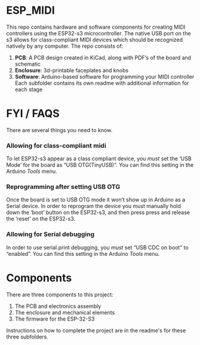 # ESP_MIDI
This repo contains hardware and software components for creating MIDI controllers using the ESP32-s3 microcontroller. The native USB port on the s3 allows for class-compliant MIDI devices which should be recognized natively by any computer.
The repo consists of:
1. **PCB**: A PCB design created in KiCad, along with PDF’s of the board and schematic
2. **Enclosure**: 3d-printable faceplates and knobs
3. **Software**: Arduino-based software for programming your MIDI controller
Each subfolder contains its own readme with additional information for each stage
# FYI / FAQS
There are several things you need to know.
### Allowing for class-compliant midi
To let ESP32-s3 appear as a class compliant device, you *must* set the ‘USB Mode’ for the board as “USB OTG(TinyUSB)”. You can find this setting in the Arduino *Tools* menu.
### Reprogramming after setting USB OTG
Once the board is set to USB OTG mode it won’t show up in Arduino as a Serial device. In order to reprogram the device you must manually hold down the ‘boot’ button on the ESP32-s3, and then press press and release the ‘reset’ on the ESP32-s3.
### Allowing for Serial debugging
In order to use serial.print debugging, you *must* set “USB CDC on boot” to “enabled”. You can find this setting in the Arduino *Tools* menu.

# Components
There are three components to this project:
1. The PCB and electronics assembly
2. The enclosure and mechanical elements
3. The firmware for the ESP-32-S3

Instructions on how to complete the project are in the readme's for these three subfolders. 
